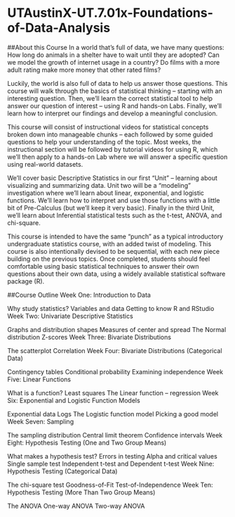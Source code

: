 UTAustinX-UT.7.01x-Foundations-of-Data-Analysis
===============================================

##About this Course
In a world that’s full of data, we have many questions: How long do animals in a shelter have to wait until they are adopted? Can we model the growth of internet usage in a country? Do films with a more adult rating make more money that other rated films?

Luckily, the world is also full of data to help us answer those questions. This course will walk through the basics of statistical thinking – starting with an interesting question. Then, we’ll learn the correct statistical tool to help answer our question of interest – using R and hands-on Labs. Finally, we’ll learn how to interpret our findings and develop a meaningful conclusion.

This course will consist of instructional videos for statistical concepts broken down into manageable chunks – each followed by some guided questions to help your understanding of the topic. Most weeks, the instructional section will be followed by tutorial videos for using R, which we’ll then apply to a hands-on Lab where we will answer a specific question using real-world datasets.

We’ll cover basic Descriptive Statistics in our first “Unit” – learning about visualizing and summarizing data. Unit two will be a “modeling” investigation where we’ll learn about linear, exponential, and logistic functions. We’ll learn how to interpret and use those functions with a little bit of Pre-Calculus (but we’ll keep it very basic). Finally in the third Unit, we’ll learn about Inferential statistical tests such as the t-test, ANOVA, and chi-square.

This course is intended to have the same “punch” as a typical introductory undergraduate statistics course, with an added twist of modeling. This course is also intentionally devised to be sequential, with each new piece building on the previous topics. Once completed, students should feel comfortable using basic statistical techniques to answer their own questions about their own data, using a widely available statistical software package (R).

##Course Outline
Week One: Introduction to Data

Why study statistics?
Variables and data
Getting to know R and RStudio
Week Two: Univariate Descriptive Statistics

Graphs and distribution shapes
Measures of center and spread
The Normal distribution
Z-scores
Week Three: Bivariate Distributions

The scatterplot
Correlation
Week Four: Bivariate Distributions (Categorical Data)

Contingency tables
Conditional probability
Examining independence
Week Five: Linear Functions

What is a function?
Least squares
The Linear function – regression
Week Six: Exponential and Logistic Function Models

Exponential data
Logs
The Logistic function model
Picking a good model
Week Seven: Sampling

The sampling distribution
Central limit theorem
Confidence intervals
Week Eight: Hypothesis Testing (One and Two Group Means)

What makes a hypothesis test?
Errors in testing Alpha and critical values
Single sample test
Independent t-test and Dependent t-test
Week Nine: Hypothesis Testing (Categorical Data)

The chi-square test
Goodness-of-Fit
Test-of-Independence
Week Ten: Hypothesis Testing (More Than Two Group Means)

The ANOVA
One-way ANOVA
Two-way ANOVA
